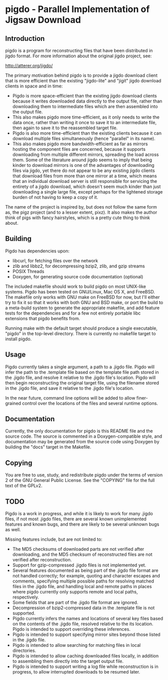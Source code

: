 pigdo - Parallel Implementation of Jigsaw Download
==================================================

Introduction
------------

pigdo is a program for reconstructing files that have been distributed in jigdo
format. For more information about the original jigdo project, see:

http://atterer.org/jigdo/

The primary motivation behind pigdo is to provide a jigdo download client that
is more efficient than the existing "jigdo-lite" and "jigit" jigdo download
clients in space and in time:

* Pigdo is more space-efficient than the existing jigdo download clients because
  it writes downloaded data directly to the output file, rather than downloading
  them to intermediate files which are then assembled into the output file.
* This also makes pigdo more time-efficient, as it only needs to write the data
  once, rather than writing it once to save it to an intermediate file, then
  again to save it to the reassembled target file.
* Pigdo is also more time-efficient than the existing clients because it can
  download multiple files simultaneously (hence "parallel" in its name).
* This also makes pigdo more bandwidth-efficient as far as mirrors hosting the
  component files are concerned, because it supports downloading from multiple
  different mirrors, spreading the load across them. Some of the literature
  around jigdo seems to imply that being kinder to download mirrors is one of
  the advantages of downloading files via jigdo, yet there do not appear to be
  any existing jigdo clients that download files from more than one mirror at a
  time, which means that an individual download server is still responsible for
  servicing the entirety of a jigdo download, which doesn't seem much kinder
  than just downloading a single large file, except perhaps for the lightened
  storage burden of not having to keep a copy of it.

The name of the project is inspired by, but does not follow the same form as,
the pigz project (and to a lesser extent, pixz). It also makes the author think
of pigs with fancy hairstyles, which is a pretty cute thing to think about.

Building
--------

Pigdo has dependencies upon:

* libcurl, for fetching files over the network
* zlib and libbz2, for decompressing bzip2, zlib, and gzip streams
* POSIX Threads
* Doxygen, for generating source code documentation (optional)

The included makefile should work to build pigdo on most UNIX-like systems.
Pigdo has been tested on GNU/Linux, Mac OS X, and FreeBSD. The makefile only
works with GNU make on FreeBSD for now, but I'll either try to fix it so that it
works with both GNU and BSD make, or port the build to a meta-build system to
generate the appropriate makefile, and add feature tests for the dependencies
and for a few not entirely portable libc extensions that pigdo benefits from.

Running make with the default target should produce a single executable, "pigdo"
in the top-level directory. There is currently no makefile target to install
pigdo.

Usage
-----

Pigdo currently takes a single argument, a path to a .jigdo file. Pigdo will
infer the path to the .template file based on the template file path stored in
the .jigdo file, and resolve it relative to the .jigdo file's location. Pigdo
will then begin reconstructing the original target file, using the filename
stored in the .jigdo file, and save it relative to the .jigdo file's location.

In the near future, command line options will be added to allow finer-grained
control over the locations of the files and several runtime options.

Documentation
-------------

Currently, the only documentation for pigdo is this README file and the source
code. The source is commented in a Doxygen-compatible style, and documentation
may be generated from the source code using Doxygen by building the "docs"
target in the Makefile.

Copying
-------

You are free to use, study, and redistribute pigdo under the terms of version 2
of the GNU General Public License. See the "COPYING" file for the full text of
the GPLv2.

TODO
----

Pigdo is a work in progress, and while it is likely to work for many .jigdo
files, if not most .jigdo files, there are several known unimplemented features
and known bugs, and there are likely to be several unknown bugs as well.

Missing features include, but are not limited to:

* The MD5 checksums of downloaded parts are not verified after downloading, and
  the MD5 checksum of reconstructed files are not verified after reconstruction.
* Support for gzip-compressed .jigdo files is not implemented yet.
* Several features documented as being part of the .jigdo file format are not
  handled correctly; for example, quoting and character escapes and comments,
  specifying multiple possible paths for resolving matched files in the .jigdo
  file, and handling local and remote paths in places where pigdo currently only
  supports remote and local paths, respectively.
* Some fields that are part of the .jigdo file format are ignored.
* Decompression of bzip2-compressed data in the .template file is not supported.
* Pigdo currently infers the names and locations of several key files based on
  the contents of the .jigdo file, resolved relative to the its location. Pigdo
  is intended to support overriding these inferences.
* Pigdo is intended to support specifying mirror sites beyond those listed in
  the .jigdo file.
* Pigdo is intended to allow searching for matching files in local directories.
* Pigdo is intended to allow caching downloaded files locally, in addition to
  assembling them directly into the target output file.
* Pigdo is intended to support writing a log file while reconstruction is in
  progress, to allow interrupted downloads to be resumed later.
